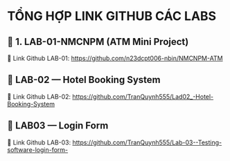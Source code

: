 # TỔNG HỢP LINK GITHUB CÁC LABS
## 💼 1. LAB-01-NMCNPM (ATM Mini Project)

🔗 Link Github LAB-01: https://github.com/n23dcpt006-nbin/NMCNPM-ATM


## 🏨 LAB-02 — Hotel Booking System

🔗 Link Github LAB-02: https://github.com/TranQuynh555/Lad02_-Hotel-Booking-System



## 📘 LAB03 — Login Form

🔗 Link Github LAB-03: https://github.com/TranQuynh555/Lab-03--Testing-software-login-form-

